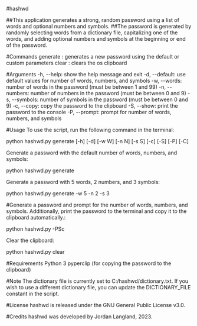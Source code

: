 #hashwd

##This application generates a strong, random password using a list of words and optional numbers and symbols. 
##The password is generated by randomly selecting words from a dictionary file, capitalizing one of the words, and adding optional numbers and symbols at the beginning or end of the password.

#Commands
generate : generates a new password using the default or custom parameters
clear : clears the os clipboard


#Arguments
-h, --help: show the help message and exit
-d, --default: use default values for number of words, numbers, and symbols
-w, --words: number of words in the password (must be between 1 and 99)
-n, --numbers: number of numbers in the password (must be between 0 and 9)
-s, --symbols: number of symbols in the password (must be between 0 and 9)
-c, --copy: copy the password to the clipboard
-S, --show: print the password to the console
-P, --prompt: prompt for number of words, numbers, and symbols


#Usage
To use the script, run the following command in the terminal:

python hashwd.py generate [-h] [-d] [-w W] [-n N] [-s S] [-c] [-S] [-P] [-C]

Generate a password with the default number of words, numbers, and symbols:

python hashwd.py generate

Generate a password with 5 words, 2 numbers, and 3 symbols:

python hashwd.py generate -w 5 -n 2 -s 3

#Generate a password and prompt for the number of words, numbers, and symbols. Additionally, print the password to the terminal and copy it to the clipboard automatically.:

python hashwd.py -PSc

Clear the clipboard:

python hashwd.py clear


#Requirements
Python 3
pyperclip (for copying the password to the clipboard)

#Note
The dictionary file is currently set to C:/hashwd/dictionary.txt. If you wish to use a different dictionary file, you can update the DICTIONARY_FILE constant in the script.

#License
hashwd is released under the GNU General Public License v3.0.

#Credits
hashwd was developed by Jordan Langland, 2023.